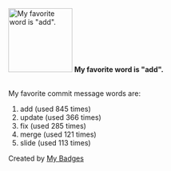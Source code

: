 <img src="https://my-badges.github.io/my-badges/favorite-word.png" alt="My favorite word is &quot;add&quot;." title="My favorite word is &quot;add&quot;." width="128">
<strong>My favorite word is &quot;add&quot;.</strong>
<br><br>

My favorite commit message words are:

1. add (used 845 times)
2. update (used 366 times)
3. fix (used 285 times)
4. merge (used 121 times)
5. slide (used 113 times)


Created by <a href="https://github.com/my-badges/my-badges">My Badges</a>